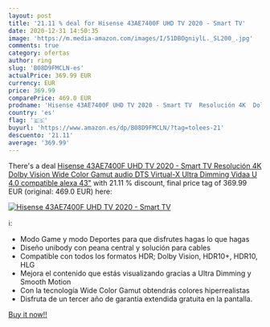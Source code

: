 ```yaml
---
layout: post
title: '21.11 % deal for Hisense 43AE7400F UHD TV 2020 - Smart TV'
date: 2020-12-31 14:50:35
image: 'https://m.media-amazon.com/images/I/51DBOgniylL._SL200_.jpg'
comments: true
category: ofertas
author: ring
slug: 'B08D9FMCLN-es'
actualPrice: 369.99 EUR
currency: EUR
price: 369.99
comparePrice: 469.0 EUR
prodname: 'Hisense 43AE7400F UHD TV 2020 - Smart TV  Resolución 4K  Dolby Vision  Wide Color Gamut  audio DTS Virtual-X  Ultra Dimming  Vidaa U 4.0  compatible alexa  43"'
country: 'es'
flag: '🇪🇸'
buyurl: 'https://www.amazon.es/dp/B08D9FMCLN/?tag=tolees-21'
descuento: '21.11'
average: '369.99'
---
```


There's a deal [Hisense 43AE7400F UHD TV 2020 - Smart TV  Resolución 4K  Dolby Vision  Wide Color Gamut  audio DTS Virtual-X  Ultra Dimming  Vidaa U 4.0  compatible alexa  43"](https://www.amazon.es/dp/B08D9FMCLN/?tag=tolees-21)  with  21.11 % discount, final price tag of  369.99 EUR (original: 469.0 EUR) here:

[![Hisense 43AE7400F UHD TV 2020 - Smart TV](https://m.media-amazon.com/images/I/51DBOgniylL._SL200_.jpg)](https://www.amazon.es/dp/B08D9FMCLN/?tag=tolees-21)

ℹ️:

- Modo Game y modo Deportes para que disfrutes hagas lo que hagas
- Diseño unibody con peana central y solución para cables
- Compatible con todos los formatos HDR; Dolby Vision, HDR10+, HDR10, HLG
- Mejora el contenido que estás visualizando gracias a Ultra Dimming y Smooth Motion
- Con la tecnología Wide Color Gamut obtendrás colores hiperrealistas
- Disfruta de un tercer año de garantía extendida gratuita en la pantalla.

[Buy it now!!](https://www.amazon.es/dp/B08D9FMCLN/?tag=tolees-21)
